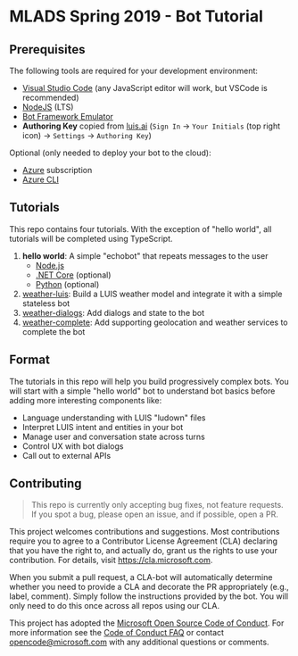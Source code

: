 # MLADS Spring 2019 - Bot Tutorial

## Prerequisites

The following tools are required for your development environment:   

- [Visual Studio Code](https://code.visualstudio.com/) (any JavaScript editor will work, but VSCode is recommended)
- [NodeJS](https://nodejs.org/en/) (LTS)
- [Bot Framework Emulator](https://github.com/Microsoft/BotFramework-Emulator/releases)
- __Authoring Key__ copied from [luis.ai](https://luis.ai/) (`Sign In` -> `Your Initials` (top right icon) -> `Settings` -> `Authoring Key`)

Optional (only needed to deploy your bot to the cloud):
- [Azure](https://portal.azure.com) subscription
- [Azure CLI](https://docs.microsoft.com/en-us/cli/azure/install-azure-cli?view=azure-cli-latest)

## Tutorials

This repo contains four tutorials. With the exception of "hello world", all tutorials will be completed using TypeScript.

1. **hello world**: A simple "echobot" that repeats messages to the user
    - [Node.js](./tutorials/node/01-hello-world)
    - [.NET Core](./tutorials/dotnet/hello-world) (optional)
    - [Python](./tutorials/python/Echo-Connector-Bot) (optional)
1. [weather-luis](./tutorials/node/02-weather-luis): Build a LUIS weather model and integrate it with a simple stateless bot
1. [weather-dialogs](./tutorials/node/03-weather-dialogs): Add dialogs and state to the bot
1. [weather-complete](./tutorials/node/04-weather-complete): Add supporting geolocation and weather services to complete the bot

## Format  

The tutorials in this repo will help you build progressively complex bots. You will start with a simple "hello world" bot to understand bot basics before adding more interesting components like:

- Language understanding with LUIS "ludown" files
- Interpret LUIS intent and entities in your bot
- Manage user and conversation state across turns
- Control UX with bot dialogs
- Call out to external APIs

## Contributing

> This repo is currently only accepting bug fixes, not feature requests. If you spot a bug, please open an issue, and if possible, open a PR.

This project welcomes contributions and suggestions.  Most contributions require you to agree to a
Contributor License Agreement (CLA) declaring that you have the right to, and actually do, grant us
the rights to use your contribution. For details, visit https://cla.microsoft.com.

When you submit a pull request, a CLA-bot will automatically determine whether you need to provide
a CLA and decorate the PR appropriately (e.g., label, comment). Simply follow the instructions
provided by the bot. You will only need to do this once across all repos using our CLA.

This project has adopted the [Microsoft Open Source Code of Conduct](https://opensource.microsoft.com/codeofconduct/).
For more information see the [Code of Conduct FAQ](https://opensource.microsoft.com/codeofconduct/faq/) or
contact [opencode@microsoft.com](mailto:opencode@microsoft.com) with any additional questions or comments.

